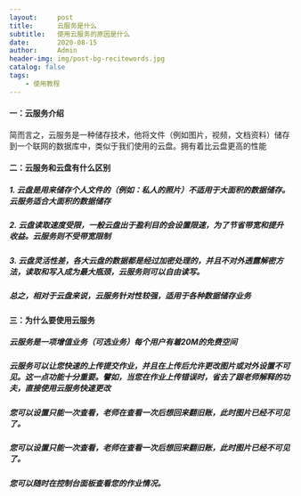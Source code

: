 ```yaml
---
layout:     post
title:      云服务是什么
subtitle:   使用云服务的原因是什么
date:       2020-08-15
author:     Admin
header-img: img/post-bg-recitewords.jpg
catalog: false
tags:
    - 使用教程
---
```

#### 一：云服务介绍
简而言之，云服务是一种储存技术，他将文件（例如图片，视频，文档资料）储存到一个联网的数据库中，类似于我们使用的云盘。拥有着比云盘更高的性能
#### 二：云服务和云盘有什么区别
##### 1. 云盘是用来储存个人文件的（例如：私人的照片）不适用于大面积的数据储存。云服务适合大面积的数据储存
##### 2. 云盘读取速度受限，一般云盘出于盈利目的会设置限速，为了节省带宽和提升收益。云服务则不受带宽限制
##### 3. 云盘灵活性差，各大云盘的数据都是经过加密处理的，并且不对外透露解密方法，读取和写入成为最大瓶颈，云服务则可以自由读写。
##### 总之，相对于云盘来说，云服务针对性较强，适用于各种数据储存业务
#### 三：为什么要使用云服务
##### 云服务是一项增值业务（可选业务）每个用户有着20M的免费空间
##### 云服务可以让您快速的上传提交作业，并且在上传后<strong>允许更改图片或对外设置不可见</strong>。这一点功能十分重要。譬如，当您在作业上传错误时，省去了跟老师解释的功夫，直接使用云服务快速更改
##### 您可以设置只能一次查看，老师在查看一次后想回来翻旧账，此时图片已经不可见了。
##### 您可以设置只能一次查看，老师在查看一次后想回来翻旧账，此时图片已经不可见了。
##### 您可以随时在控制台面板查看您的作业情况。